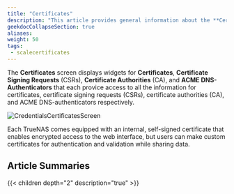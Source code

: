 ```yaml
---
title: "Certificates"
description: "This article provides general information about the **Certificates** screen and widgets and article summaries."
geekdocCollapseSection: true
aliases: 
weight: 50
tags:
 - scalecertificates
---
```



The **Certificates** screen displays widgets for **Certificates**, **Certificate Signing Requests** (CSRs), **Certificate Authorities** (CA), and **ACME DNS-Authenticators** that each provice access to all the information for certificates, certificate signing requests (CSRs), certificate authorities (CA), and ACME DNS-authenticators respectively. 

![CredentialsCertificatesScreen](/images/SCALE/22.02/CredentialsCertificatesScreen.png "Credentials Certificates Screen")

Each TrueNAS comes equipped with an internal, self-signed certificate that enables encrypted access to the web interface, but users can make custom certificates for authentication and validation while sharing data.


## Article Summaries

{{< children depth="2" description="true" >}}